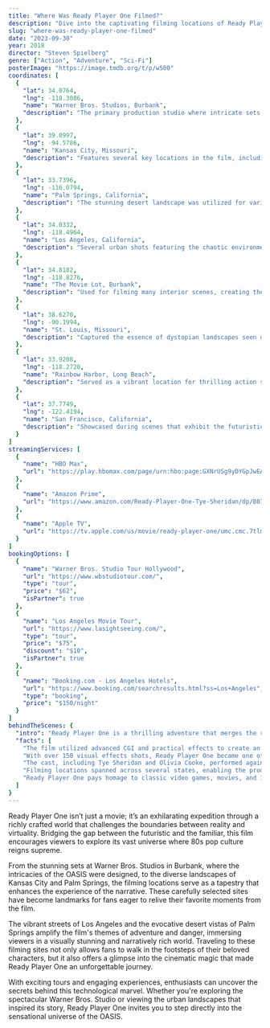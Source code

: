 ```yaml
---
title: "Where Was Ready Player One Filmed?"
description: "Dive into the captivating filming locations of Ready Player One, where virtual reality meets real-world landscapes, creating a stunning visual experience."
slug: "where-was-ready-player-one-filmed"
date: "2023-09-30"
year: 2018
director: "Steven Spielberg"
genre: ["Action", "Adventure", "Sci-Fi"]
posterImage: "https://image.tmdb.org/t/p/w500"
coordinates: [
  { 
    "lat": 34.0764, 
    "lng": -118.3086, 
    "name": "Warner Bros. Studios, Burbank", 
    "description": "The primary production studio where intricate sets for the OASIS were crafted and brought to life."
  },
  { 
    "lat": 39.0997, 
    "lng": -94.5786, 
    "name": "Kansas City, Missouri", 
    "description": "Features several key locations in the film, including vibrant urban scenes that served as the backdrop for action."
  },
  { 
    "lat": 33.7396, 
    "lng": -116.0794, 
    "name": "Palm Springs, California", 
    "description": "The stunning desert landscape was utilized for various chase scenes, adding to the film's unique aesthetic."
  },
  { 
    "lat": 34.0332, 
    "lng": -118.4964, 
    "name": "Los Angeles, California", 
    "description": "Several urban shots featuring the chaotic environment of a futuristic city were filmed here."
  },
  { 
    "lat": 34.8182, 
    "lng": -118.8276, 
    "name": "The Movie Lot, Burbank", 
    "description": "Used for filming many interior scenes, creating the immersive world of the OASIS."
  },
  { 
    "lat": 38.6270, 
    "lng": -90.1994, 
    "name": "St. Louis, Missouri", 
    "description": "Captured the essence of dystopian landscapes seen during various sequences in the movie."
  },
  { 
    "lat": 33.9208, 
    "lng": -118.2720, 
    "name": "Rainbow Harbor, Long Beach", 
    "description": "Served as a vibrant location for thrilling action scenes within the film."
  },
  { 
    "lat": 37.7749, 
    "lng": -122.4194, 
    "name": "San Francisco, California", 
    "description": "Showcased during scenes that exhibit the futuristic architecture and vibrant energy of the city."
  }
]
streamingServices: [
  {
    "name": "HBO Max",
    "url": "https://play.hbomax.com/page/urn:hbo:page:GXNrUSg9yDYGpJwEAAE6g:type:feature"
  },
  {
    "name": "Amazon Prime",
    "url": "https://www.amazon.com/Ready-Player-One-Tye-Sheridan/dp/B07D4FL99Z"
  },
  {
    "name": "Apple TV",
    "url": "https://tv.apple.com/us/movie/ready-player-one/umc.cmc.7tlmr9nijk2kh86v0e3qosome"
  }
]
bookingOptions: [
  {
    "name": "Warner Bros. Studio Tour Hollywood",
    "url": "https://www.wbstudiotour.com/",
    "type": "tour",
    "price": "$62",
    "isPartner": true
  },
  {
    "name": "Los Angeles Movie Tour",
    "url": "https://www.lasightseeing.com/",
    "type": "tour",
    "price": "$75",
    "discount": "$10",
    "isPartner": true
  },
  {
    "name": "Booking.com - Los Angeles Hotels",
    "url": "https://www.booking.com/searchresults.html?ss=Los+Angeles",
    "type": "booking",
    "price": "$150/night"
  }
]
behindTheScenes: {
  "intro": "Ready Player One is a thrilling adventure that merges the realm of virtual reality with real-world action, showcasing director Steven Spielberg's mastery over storytelling and visual effects. The film was shot in an array of locations that capture both the chaotic essence of a dystopian future and the vibrant promise of the OASIS.",
  "facts": [
    "The film utilized advanced CGI and practical effects to create an immersive virtual world, requiring meticulous planning and execution.",
    "With over 150 visual effects shots, Ready Player One became one of the most technologically advanced films of its time.",
    "The cast, including Tye Sheridan and Olivia Cooke, performed against green screens to bring the virtual reality elements to life.",
    "Filming locations spanned across several states, enabling the production team to draw on diverse urban and natural landscapes.",
    "Ready Player One pays homage to classic video games, movies, and 1980s pop culture, creating a nostalgic experience for viewers."
  ]
}
---
```


<ReadyPlayerOneGuide />

Ready Player One isn’t just a movie; it’s an exhilarating expedition through a richly crafted world that challenges the boundaries between reality and virtuality. Bridging the gap between the futuristic and the familiar, this film encourages viewers to explore its vast universe where 80s pop culture reigns supreme.

From the stunning sets at Warner Bros. Studios in Burbank, where the intricacies of the OASIS were designed, to the diverse landscapes of Kansas City and Palm Springs, the filming locations serve as a tapestry that enhances the experience of the narrative. These carefully selected sites have become landmarks for fans eager to relive their favorite moments from the film.

The vibrant streets of Los Angeles and the evocative desert vistas of Palm Springs amplify the film's themes of adventure and danger, immersing viewers in a visually stunning and narratively rich world. Traveling to these filming sites not only allows fans to walk in the footsteps of their beloved characters, but it also offers a glimpse into the cinematic magic that made Ready Player One an unforgettable journey.

With exciting tours and engaging experiences, enthusiasts can uncover the secrets behind this technological marvel. Whether you're exploring the spectacular Warner Bros. Studio or viewing the urban landscapes that inspired its story, Ready Player One invites you to step directly into the sensational universe of the OASIS.